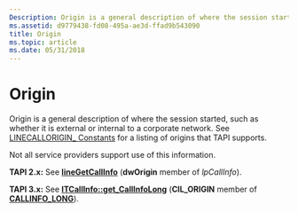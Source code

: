 ```yaml
---
Description: Origin is a general description of where the session started, such as whether it is external or internal to a corporate network. See LINECALLORIGIN\_ Constants for a listing of origins that TAPI supports.
ms.assetid: d9779438-fd08-495a-ae3d-ffad9b543090
title: Origin
ms.topic: article
ms.date: 05/31/2018
---
```


# Origin

Origin is a general description of where the session started, such as whether it is external or internal to a corporate network. See [LINECALLORIGIN\_ Constants](https://msdn.microsoft.com/library/ms735531(v=VS.85).aspx) for a listing of origins that TAPI supports.

Not all service providers support use of this information.

**TAPI 2.x:** See [**lineGetCallInfo**](https://msdn.microsoft.com/library/ms735720(v=VS.85).aspx) (**dwOrigin** member of *lpCallInfo*).

**TAPI 3.x:** See [**ITCallInfo::get\_CallInfoLong**](/windows/desktop/api/tapi3if/nf-tapi3if-itcallinfo-get_callinfolong) (**CIL\_ORIGIN** member of [**CALLINFO\_LONG**](/windows/desktop/api/Tapi3if/ne-tapi3if-callinfo_long)).

 

 




